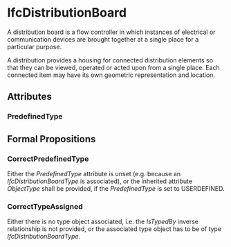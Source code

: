 # IfcDistributionBoard

A distribution board is a flow controller in which instances of electrical or communication devices are brought together at a single place for a particular purpose.
<!-- end of short definition -->

A distribution provides a housing for connected distribution elements so that they can be viewed, operated or acted upon from a single place. Each connected item may have its own geometric representation and location.

## Attributes

### PredefinedType


## Formal Propositions

### CorrectPredefinedType
Either the _PredefinedType_ attribute is unset (e.g. because an _IfcDistributionBoardType_ is associated), or the inherited attribute _ObjectType_ shall be provided, if the _PredefinedType_ is set to USERDEFINED.

### CorrectTypeAssigned
Either there is no type object associated, i.e. the _IsTypedBy_ inverse relationship is not provided, or the associated type object has to be of type _IfcDistributionBoardType_.
